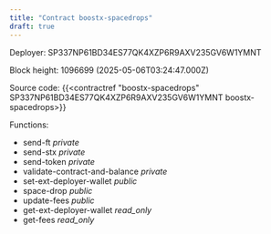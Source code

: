 ```yaml
---
title: "Contract boostx-spacedrops"
draft: true
---
```

Deployer: SP337NP61BD34ES77QK4XZP6R9AXV235GV6W1YMNT


 



Block height: 1096699 (2025-05-06T03:24:47.000Z)

Source code: {{<contractref "boostx-spacedrops" SP337NP61BD34ES77QK4XZP6R9AXV235GV6W1YMNT boostx-spacedrops>}}

Functions:

* send-ft _private_
* send-stx _private_
* send-token _private_
* validate-contract-and-balance _private_
* set-ext-deployer-wallet _public_
* space-drop _public_
* update-fees _public_
* get-ext-deployer-wallet _read_only_
* get-fees _read_only_
